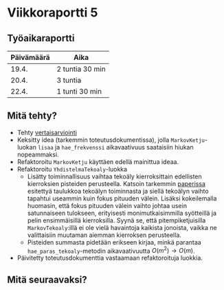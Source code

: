# Viikkoraportti 5

## Työaikaraportti

|Päivämäärä|Aika|
|----------|----|
|19.4.|2 tuntia 30 min|
|20.4.|3 tuntia|
|22.4.|1 tunti 30 min|

## Mitä tehty?

- Tehty [vertaisarviointi](https://github.com/henryblu/signal-processing-project/issues/1)
- Keksitty idea (tarkemmin toteutusdokumentissa), jolla `MarkovKetju`-luokan `lisaa` ja `hae_frekvenssi` aikavaativuus saataisiin hiukan nopeammaksi.
- Refaktoroitu `MarkovKetju` käyttäen edellä mainittua ideaa.
- Refaktoroitu `YhdistelmaTekoaly`-luokka
  - Lisätty toiminnallisuus vaihtaa tekoäly kierroksittain edellisten kierroksien pisteiden perusteella.
    Katsoin tarkemmin [paperissa](https://doi.org/10.1038/s41598-020-70544-7) esitettyä taulukkoa tekoälyn toiminnasta ja siellä tekoälyn vaihto tapahtui useammin kuin fokus pituuden välein.
    Lisäksi kokeilemalla huomasin, että fokus pituuden välein vaihto johtaa usein satunnaiseen tulokseen, erityisesti monimutkaisimmilla syötteillä ja pelin ensimmäisillä kierroksilla.
    Syynä se, että pitempiketjuisilla `MarkovTekoaly`:illä ei ole vielä havaintoja kaikista jonoista, vaikka ne valittaisiin muutaman aiemman kierroksen perusteella.
  - Pisteiden summasta pidetään erikseen kirjaa, minkä parantaa `hae_paras_tekoaly`-metodin aikavaativuutta $O(m^2)\to O(m)$.
- Päivitetty toteutusdokumenttia vastaamaan refaktoroituja luokkia.

## Mitä seuraavaksi?
